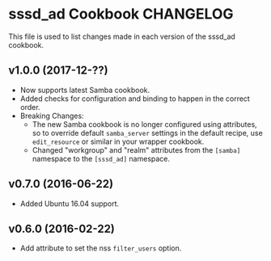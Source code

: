 sssd_ad Cookbook CHANGELOG
========================
This file is used to list changes made in each version of the sssd_ad cookbook.

v1.0.0 (2017-12-??)
------------------
- Now supports latest Samba cookbook.
- Added checks for configuration and binding to happen in the correct order.
- Breaking Changes:
  - The new Samba cookbook is no longer configured using attributes, so to override default `samba_server` settings in the default recipe, use `edit_resource` or similar in your wrapper cookbook.
  - Changed "workgroup" and "realm" attributes from the `[samba]` namespace to the `[sssd_ad]` namespace.
  

v0.7.0 (2016-06-22)
------------------
- Added Ubuntu 16.04 support.

v0.6.0 (2016-02-22)
------------------
- Add attribute to set the nss `filter_users` option.
